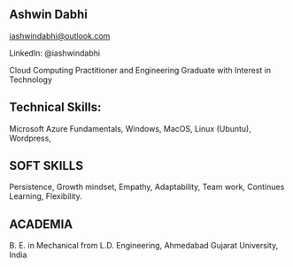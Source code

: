 ## Ashwin Dabhi

iashwindabhi@outlook.com

LinkedIn: @iashwindabhi

Cloud Computing Practitioner and Engineering Graduate with Interest in Technology


## Technical Skills:

Microsoft Azure Fundamentals, Windows, MacOS, Linux (Ubuntu), Wordpress, 


## SOFT SKILLS

Persistence, Growth mindset, Empathy, Adaptability, Team work, Continues Learning,  Flexibility.


## ACADEMIA 

B. E. in Mechanical from L.D. Engineering, Ahmedabad Gujarat University, India







